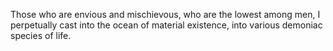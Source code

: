 Those who are envious and mischievous, who are the lowest among men, I perpetually cast into the ocean of material existence, into various demoniac species of life.
